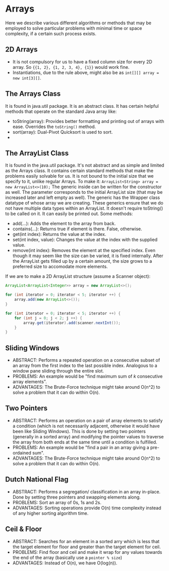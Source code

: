 # Arrays

Here we describe various different algorithms or methods that may be employed to solve particular problems with minimal time or space complexity, if a certain such process exists.


## 2D Arrays

- It is not compulsory for us to have a fixed column size for every 2D array. So `{{1, 2}, {1, 2, 3, 4}, {1}}` would work fine.
- Instantiations, due to the rule above, might also be as `int[][] array = new int[3][]`.


## The Arrays Class

It is found in java.util package. It is an abstract class. It has certain helpful methods that operate on the standard Java array like:
- toString(array): Provides better formatting and printing out of arrays with ease. Overrides the `toString()` method.
- sort(array): Dual-Pivot Quicksort is used to sort.
- 


## The ArrayList Class

It is found in the java.util package. It's not abstract and as simple and limited as the Arrays class. It contains certain standard methods that make the problems easily solvable for us. It is not bound to the initial size that we specify to it, unlike regular Arrays.
To make it: `ArrayList<String> array = new ArrayList<>(10);`
The generic inside can be written for the constructor as well. The parameter corresponds to the initial ArrayList size (that may be increased later and left empty as well). The generic has the Wrapper class datatype of whose array we are creating. These generics ensure that we do not have multiple data types within an ArrayList. It doesn't require toString() to be called on it. It can easily be printed out. Some methods:
- add(...): Adds the element to the array from back.
- contains(...): Returns true if element is there. False, otherwise.
- get(int index): Returns the value at the index.
- set(int index, value): Changes the value at the index with the supplied value.
- remove(int index): Removes the element at the specified index.
Even though it may seem like the size can be varied, it is fixed internally. After the ArrayList gets filled up by a certain amount, the size grows to a preferred size to accomodate more elements.

If we are to make a 2D ArrayList structure (assume a Scanner object):
```java
ArrayList<ArrayList<Integer>> array = new ArrayList<>();

for (int iterator = 0; iterator < 5; iterator ++) {
    array.add(new ArrayList<>());
}

for (int iterator = 0; iterator < 5; iterator ++) {
    for (int j = 0; j < 2; j ++) {
        array.get(iterator).add(scanner.nextInt());
    }
}
``` 


## Sliding Windows

- ABSTRACT: Performs a repeated operation on a consecutive subset of an array from the first index to the last possible index. Analogous to a window pane sliding through the entire slot.
- PROBLEMS: An example would be "find maximum sum of *k* consecutive array elements".
- ADVANTAGES: The Brute-Force technique might take around O(n^2) to solve a problem that it can do within O(n).


## Two Pointers

- ABSTRACT: Performs an operation on a pair of array elements to satisfy a condition (which is not necessarily adjacent, otherwise it would have been like Sliding Windows). This is done by setting two pointers (generally in a sorted array) and modifying the pointer values to traverse the array from both ends at the same time until a condition is fulfilled.
- PROBLEMS: An example would be "find a pair in an array giving a pre-ordained sum".
- ADVANTAGES: The Brute-Force technique might take around O(n^2) to solve a problem that it can do within O(n).


## Dutch National Flag

- ABSTRACT: Performs a segregation/ classification in an array in-place. Done by setting three pointers and swapping elements along.
- PROBLEMS: Sort an array of 0s, 1s and 2s.
- ADVANTAGES: Sorting operations provide O(n) time complexity instead of any higher sorting algorithm time.


## Ceil & Floor

- ABSTRACT: Searches for an element in a sorted arry which is less that the target element for floor and greater than the target element for ceil.
- PROBLEMS: Find floor and ceil and make it wrap for any values towards the end of the array (basically use a `pointer % size`)
- ADVANTAGES: Instead of O(n), we have O(log(n)).